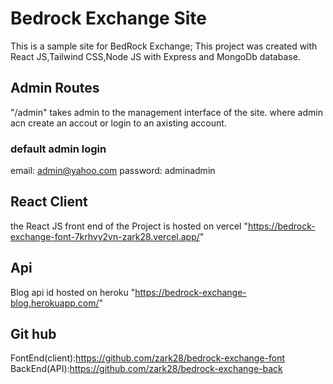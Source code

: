 # Bedrock Exchange Site

This is a sample site for BedRock Exchange;
This project was created with React JS,Tailwind CSS,Node JS with Express and MongoDb database.

## Admin Routes

"/admin" takes admin to the management interface of the site.
where admin acn create an accout or login to an axisting account.

### default admin login

email: admin@yahoo.com
password: adminadmin

## React Client

the React JS front end of the Project is hosted on vercel
"https://bedrock-exchange-font-7krhvy2vn-zark28.vercel.app/"

## Api

Blog api id hosted on heroku
"https://bedrock-exchange-blog.herokuapp.com/"

## Git hub

FontEnd(client):https://github.com/zark28/bedrock-exchange-font
BackEnd(API):https://github.com/zark28/bedrock-exchange-back
